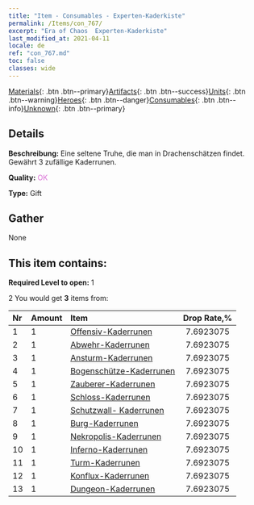 ```yaml
---
title: "Item - Consumables - Experten-Kaderkiste"
permalink: /Items/con_767/
excerpt: "Era of Chaos  Experten-Kaderkiste"
last_modified_at: 2021-04-11
locale: de
ref: "con_767.md"
toc: false
classes: wide
---
```

 [Materials](/de/Items/){: .btn .btn--primary}[Artifacts](/de/Items/Artifacts/){: .btn .btn--success}[Units](/de/Items/Units/){: .btn .btn--warning}[Heroes](/de/Items/Heroes/){: .btn .btn--danger}[Consumables](/de/Items/Consumables/){: .btn .btn--info}[Unknown](/de/Items/Unknown/){: .btn .btn--primary}

## Details
 **Beschreibung:** Eine seltene Truhe, die man in Drachenschätzen findet. Gewährt 3 zufällige Kaderrunen.

 **Quality:** <span style="color: #DA70D6">OK</span>

 **Type:** Gift

## Gather

  None

## This item contains:

 **Required Level to open:** 1

 2 You would get **3** items  from:

  | Nr | Amount |     Item    | Drop Rate,% |
  |:---|:-------|:------------|:---------:|
  | 1 | 1 | [Offensiv-Kaderrunen](/de/Items/con_734/) | 7.6923075 | 
  | 2 | 1 | [Abwehr-Kaderrunen](/de/Items/con_739/) | 7.6923075 | 
  | 3 | 1 | [Ansturm-Kaderrunen](/de/Items/con_741/) | 7.6923075 | 
  | 4 | 1 | [Bogenschütze-Kaderrunen](/de/Items/con_742/) | 7.6923075 | 
  | 5 | 1 | [Zauberer-Kaderrunen](/de/Items/con_746/) | 7.6923075 | 
  | 6 | 1 | [Schloss-Kaderrunen](/de/Items/con_752/) | 7.6923075 | 
  | 7 | 1 | [Schutzwall- Kaderrunen](/de/Items/con_753/) | 7.6923075 | 
  | 8 | 1 | [Burg-Kaderrunen](/de/Items/con_754/) | 7.6923075 | 
  | 9 | 1 | [Nekropolis-Kaderrunen](/de/Items/con_755/) | 7.6923075 | 
  | 10 | 1 | [Inferno-Kaderrunen](/de/Items/con_777/) | 7.6923075 | 
  | 11 | 1 | [Turm-Kaderrunen](/de/Items/con_785/) | 7.6923075 | 
  | 12 | 1 | [Konflux-Kaderrunen](/de/Items/con_791/) | 7.6923075 | 
  | 13 | 1 | [Dungeon-Kaderrunen](/de/Items/con_792/) | 7.6923075 | 
